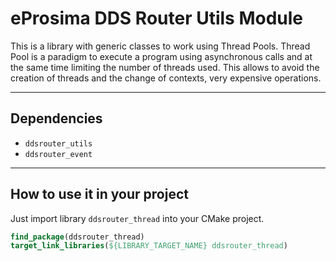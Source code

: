 # eProsima DDS Router Utils Module

This is a library with generic classes to work using Thread Pools.
Thread Pool is a paradigm to execute a program using asynchronous calls and at the same time
limiting the number of threads used. This allows to avoid the creation of threads and the change of contexts,
very expensive operations.

---

## Dependencies

* `ddsrouter_utils`
* `ddsrouter_event`

---

## How to use it in your project

Just import library `ddsrouter_thread` into your CMake project.

```cmake
find_package(ddsrouter_thread)
target_link_libraries(${LIBRARY_TARGET_NAME} ddsrouter_thread)
```
